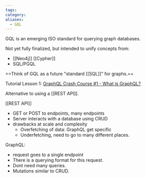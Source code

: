```yaml
---
tags: 
category: 
aliases:
  - GQL
---
```


GQL is an emerging ISO standard for querying graph databases.

Not yet fully finalized, but intended to unify concepts from:
  - [[Neo4j]] [[Cypher]]
  - SQL/PGQL

==Think of GQL as a future "standard [[SQL]]" for graphs.==

Tutorial Lesson 1: [GraphQL Crash Course #1 - What is GraphQL?](https://www.youtube.com/watch?v=xMCnDesBggM)

Alternative to using a [[REST API]].

[[REST API]]
- GET or POST to endpoints, many endpoints
- Server interacts with a database using CRUD
- drawbacks at scale and complexity
	- Overfetching of data: GraphQL get specific
	- Underfetching, need to go to many different places.

GraphQL:
- request goes to a single endpoint
- There is a querying format for this request.
- Dont need many queries.
- Mutations similar to CRUD.